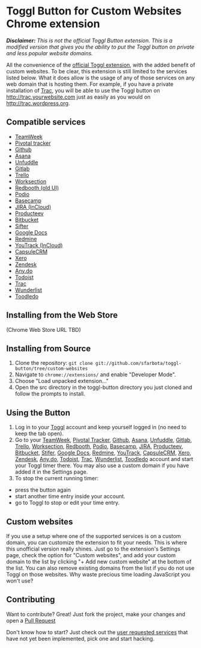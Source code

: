 # Toggl Button for Custom Websites Chrome extension

*__Disclaimer:__ This is not the official Toggl Button extension. This is a modified version that gives you the ability to put the Toggl button on private and less popular website domains.*

All the convenience of the [official Toggl extension][96], with the added benefit of custom websites. To be clear, this extension is still limited to the services listed below. What it does allow is the usage of any of those services on any web domain that is hosting them. For example, if you have a private installation of [Trac][25], you will be able to use the Toggl button on http://trac.yourwebsite.com just as easily as you would on http://trac.wordpress.org.

## Compatible services
  - [TeamWeek][2]
  - [Pivotal tracker][3]
  - [Github][4]
  - [Asana][5]
  - [Unfuddle][6]
  - [Gitlab][7]
  - [Trello][8]
  - [Worksection][9]
  - [Redbooth (old UI)][10]
  - [Podio][11]
  - [Basecamp][12]
  - [JIRA (InCloud)][13]
  - [Producteev][14]
  - [Bitbucket][15]
  - [Sifter][16]
  - [Google Docs][17]
  - [Redmine][18]
  - [YouTrack (InCloud)][19]
  - [CapsuleCRM][20]
  - [Xero][21]
  - [Zendesk][22]
  - [Any.do][23]
  - [Todoist][24]
  - [Trac][25]
  - [Wunderlist][26]
  - [Toodledo][27]

## Installing from the Web Store

(Chrome Web Store URL TBD)

## Installing from Source

1.  Clone the repository: `git clone git://github.com/sfarbota/toggl-button/tree/custom-websites`
2.  Navigate to `chrome://extensions/` and enable "Developer Mode".
3.  Choose "Load unpacked extension..."
4.  Open the src directory in the toggl-button directory you just cloned and follow the prompts to install.

## Using the Button
1.  Log in to your [Toggl][1] account and keep yourself logged in (no need to keep the tab open).
2.  Go to your [TeamWeek][2], [Pivotal Tracker][3], [Github][4], [Asana][5], [Unfuddle][6], [Gitlab][7],
[Trello][8], [Worksection][9], [Redbooth][10], [Podio][11], [Basecamp][12], [JIRA][13], [Producteev][14],
[Bitbucket][15], [Stifer][16], [Google Docs][17], [Redmine][18], [YouTrack][19], [CapsuleCRM][20],
[Xero][21], [Zendesk][22], [Any.do][23], [Todoist][24], [Trac][25], [Wunderlist][26], [Toodledo][27] account and start your Toggl timer there. You may also use a custom domain if you have added it in the Settings page.
3.  To stop the current running timer:
  - press the button again
  - start another time entry inside your account.
  - go to Toggl to stop or edit your time entry.

## Custom websites
If you use a setup where one of the supported services is on a custom domain, you can customize the extension to fit your needs. This is where this unofficial version really shines. Just go to the extension's Settings page, check the option for "Custom websites", and add your custom domain to the list by clicking "+ Add new custom website" at the bottom of the list. You can also remove existing domains from the list if you do not use Toggl on those websites. Why waste precious time loading JavaScript you won't use?

## Contributing
Want to contribute? Great! Just fork the project, make your changes and open a [Pull Request][99]

Don't know how to start? Just check out the [user requested services][97] that have not yet been implemented, pick one and start hacking.

[1]: https://www.toggl.com/
[2]: https://teamweek.com/
[3]: https://www.pivotaltracker.com/
[4]: https://github.com/
[5]: http://asana.com/
[6]: http://unfuddle.com/
[7]: https://gitlab.com/
[8]: https://trello.com/
[9]: http://worksection.com/
[10]: https://redbooth.com/
[11]: https://podio.com/
[12]: https://basecamp.com/
[13]: https://www.atlassian.com/software/jira
[14]: https://www.producteev.com/
[15]: https://www.bitbucket.org/
[16]: https://www.sifterapp.com/
[17]: https://docs.google.com/
[18]: http://www.redmine.org/
[19]: http://www.jetbrains.com/youtrack/
[20]: http://www.capsulecrm.com/
[21]: https://www.xero.com/
[22]: https://www.zendesk.com/
[23]: http://www.any.do/
[24]: https://todoist.com/
[25]: http://trac.edgewall.org/
[26]: https://www.wunderlist.com
[27]: https://www.toodledo.com/
[96]: https://github.com/toggl/toggl-button
[97]: https://github.com/toggl/toggl-button/wiki/User-requested-buttons
[99]: https://github.com/toggl/toggl-button/pulls
